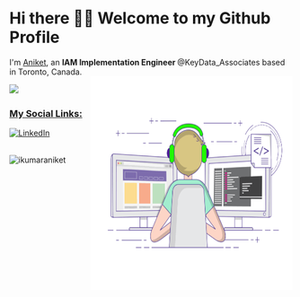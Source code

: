 <h1>Hi there 👋🏻 Welcome to my Github  Profile </h1>
<p>I'm <a href="https://bio.link/ikumaraniket">Aniket</a>, an <b>IAM Implementation Engineer </b> @KeyData_Associates based in Toronto, Canada.
<br/>
<img align="right" src="https://github.com/ikumaraniket/ikumaraniket/blob/main/coding-freak.gif" alt="Hello Devs" width="360" height="380"/>
<div>
  <a href="https://github.com/ikumaraniket">
  <img height="180em" src="https://github-readme-stats.vercel.app/api?username=ikumaraniket&show_icons=true&include_all_commits=true&count_private=true"/>
</div>
<h3>My Social Links:</h3>
<a href="https://www.linkedin.com/in/ikumaraniket" target="_blank"><img alt="LinkedIn" src="https://img.shields.io/badge/linkedin-%230077B5.svg?&style=flat&logo=linkedin&logoColor=white" /></a>
<br/><br/>
<p align="left"> <img src="https://komarev.com/ghpvc/?username=ikumaraniket" alt="ikumaraniket" /> </p>



